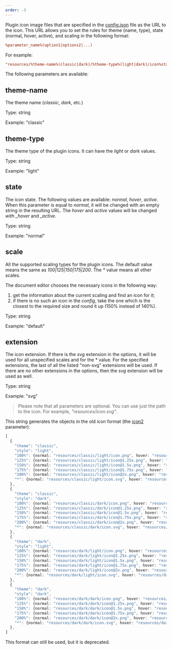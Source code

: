 ```yaml
---
order: -3
---
```


Plugin icon image files that are specified in the [config.json](../Manifest/index.md#variationsicons) file as the URL to the icon. This URL allows you to set the rules for theme (name, type), state (normal, hover, active), and scaling in the following format:

``` ini
%parameter_name%(option1|options2|...)
```

For example:

``` ini
"resources/%theme-name%(classic|dark)/%theme-type%(light|dark)/icon%state%(normal|hover)%scale%(default|*).%extension%(png|svg)"
```

The following parameters are available:

## theme-name

The theme name (*classic*, *dark*, etc.)

Type: string

Example: "classic"

## theme-type

The theme type of the plugin icons. It can have the *light* or *dark* values.

Type: string

Example: "light"

## state

The icon state. The following values are available: *normal*, *hover*, *active*.
When this parameter is equal to *normal*, it will be changed with an empty string in the resulting URL. The *hover* and *active* values will be changed *with _hover* and *_active*.

Type: string

Example: "normal"

## scale

All the supported scaling types for the plugin icons. The default value means the same as *100|125|150|175|200*. The *\** value means all other scales.

The document editor chooses the necessary icons in the following way:

1. get the information about the current scaling and find an icon for it;
2. if there is no such an icon in the *config*, take the one which is the closest to the required size and round it up (150% instead of 140%).

Type: string

Example: "default"

## extension

The icon extension. If there is the *svg* extension in the options, it will be used for all unspecified scales and for the *\** value. For the specified extensions, the last of all the listed "non-svg" extensions will be used. If there are no other extensions in the options, then the *svg* extension will be used as well.

Type: string

Example: "svg"

> Please note that all parameters are optional. You can use just the path to the icon. For example, *"resources/icon.svg"*.

This string generates the objects in the old icon format (the [icon2](../Manifest/index.md#variationsicons2) parameter):

``` ts
[
  {
    "theme": "classic",
    "style": "light",
    "100%": {normal: "resources/classic/light/icon.png", hover: "resources/classic/light/icon_hover.png"},
    "125%": {normal: "resources/classic/light/icon@1.25x.png", hover: "resources/classic/light/icon_hover@1.25x.png"},
    "150%": {normal: "resources/classic/light/icon@1.5x.png", hover: "resources/classic/light/icon_hover@1.5x.png"},
    "175%": {normal: "resources/classic/light/icon@1.75x.png", hover: "resources/classic/light/icon_hover@1.75x.png"},
    "200%": {normal: "resources/classic/light/icon@2x.png", hover: "resources/classic/light/icon_hover@2x.png"},
    "*": {normal: "resources/classic/light/icon.svg", hover: "resources/classic/light/icon_hover.svg"},
  },
  {
    "theme": "classic",
    "style": "dark",
    "100%": {normal: "resources/classic/dark/icon.png", hover: "resources/classic/dark/icon_hover.png"},
    "125%": {normal: "resources/classic/dark/icon@1.25x.png", hover: "resources/classic/dark/icon_hover@1.25x.png"},
    "150%": {normal: "resources/classic/dark/icon@1.5x.png", hover: "resources/classic/dark/icon_hover@1.5x.png"},
    "175%": {normal: "resources/classic/dark/icon@1.75x.png", hover: "resources/classic/dark/icon_hover@1.75x.png"},
    "200%": {normal: "resources/classic/dark/icon@2x.png", hover: "resources/classic/dark/icon_hover@2x.png"},
    "*": {normal: "resources/classic/dark/icon.svg", hover: "resources/classic/dark/icon_hover.svg"},
  },
  {
    "theme": "dark",
    "style": "light",
    "100%": {normal: "resources/dark/light/icon.png", hover: "resources/dark/light/icon_hover.png"},
    "125%": {normal: "resources/dark/light/icon@1.25x.png", hover: "resources/dark/light/icon_hover@1.25x.png"},
    "150%": {normal: "resources/dark/light/icon@1.5x.png", hover: "resources/dark/light/icon_hover@1.5x.png"},
    "175%": {normal: "resources/dark/light/icon@1.75x.png", hover: "resources/dark/light/icon_hover@1.75x.png"},
    "200%": {normal: "resources/dark/light/icon@2x.png", hover: "resources/dark/light/icon_hover@2x.png"},
    "*": {normal: "resources/dark/light/icon.svg", hover: "resources/dark/light/icon_hover.svg"},
  },
  {
    "theme": "dark",
    "style": "dark",
    "100%": {normal: "resources/dark/dark/icon.png", hover: "resources/dark/dark/icon_hover.png"},
    "125%": {normal: "resources/dark/dark/icon@1.25x.png", hover: "resources/dark/dark/icon_hover@1.25x.png"},
    "150%": {normal: "resources/dark/dark/icon@1.5x.png", hover: "resources/dark/dark/icon_hover@1.5x.png"},
    "175%": {normal: "resources/dark/dark/icon@1.75x.png", hover: "resources/dark/dark/icon_hover@1.75x.png"},
    "200%": {normal: "resources/dark/dark/icon@2x.png", hover: "resources/dark/dark/icon_hover@2x.png"},
    "*": {normal: "resources/dark/dark/icon.svg", hover: "resources/dark/dark/icon_hover.svg"},
  },
]
```

This format can still be used, but it is deprecated.
